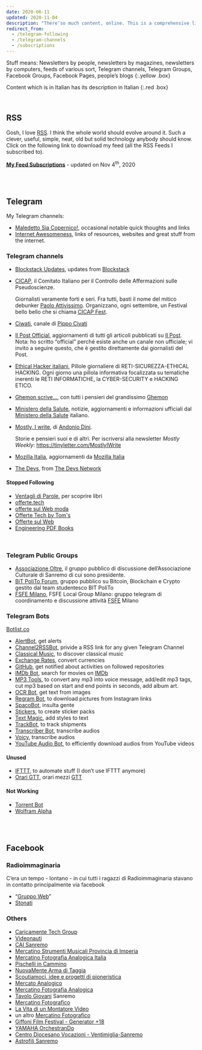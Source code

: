 ```yaml
---
date: 2020-06-11
updated: 2020-11-04
description: "There’so much content, online. This is a comprehensive list of stuff I follow on the internet."
redirect_from:
  - /telegram-following
  - /telegram-channels
  - /subscriptions
---
```

Stuff means: Newsletters by people, newsletters by magazines, newsletters by computers, feeds of various sort, Telegram channels, Telegram Groups, Facebook Groups, Facebook Pages, people’s blogs
{:.yellow .box}

Content which is in Italian has its description in Italian
{:.red .box}

<br>

## RSS

Gosh, I love [RSS](https://en.wikipedia.org/wiki/RSS). I think the whole world should evolve around it. Such a clever, useful, simple, neat, old but solid technology anybody should know. Click on the following link to download my feed (all the RSS Feeds I subscribed to).

[**My Feed Subscriptions**](https://assets.tommi.space/assets/subscriptions.xml) - updated on Nov 4<sup>th</sup>, 2020

<br>
<br>

## Telegram

My Telegram channels:

- [Maledetto Sia Copernico!](https://t.me/maledettocopernico), occasional notable quick thoughts and links
- [Internet Awesomeness](https://t.me/internet_awesomeness), links of resources, websites and great stuff from the internet.

### Telegram channels

- [Blockstack Updates](https://t.me/BlockstackUpdate), updates from [Blockstack](https://blockstack.com)
- [CICAP](https://t.me/CICAP_canale_ufficiale), il Comitato Italiano per il Controllo delle Affermazioni sulle Pseudoscienze.
	
	Giornalisti veramente forti e seri. Fra tutti, basti il nome del mitico debunker [Paolo Attivissimo](http://twitter.com/disinformatico). Organizzano, ogni settembre, un Festival bello bello che si chiama [CICAP Fest](https://www.cicapfest.it/).
- [Ciwati](https://t.me/ciwati), canale di [Pippo Civati](https://www.ciwati.it/)
- [Il Post Official](https://t.me/ilpost_official), aggiornamenti di tutti gli articoli pubblicati su [Il Post](https://ilpost.it). Nota: ho scritto “official” perché esiste anche un canale non ufficiale; vi invito a seguire questo, che è gestito direttamente dai giornalisti del Post.
- [Ethical Hacker italiani](https://t.me/ethicalhackeritaliani), Pillole giornaliere di RETI-SICUREZZA-ETHICAL HACKING. Ogni giorno una pillola informativa focalizzata su tematiche inerenti le RETI INFORMATICHE, la CYBER-SECURITY e HACKING ETICO.
- [Ghemon scrive…](https://t.me/ghemonofficial), con tutti i pensieri del grandissimo [Ghemon](https://it.wikipedia.org/wiki/Ghemon)
- [Ministero della Salute](https://t.me/MinisteroSalute), notizie, aggiornamenti e informazioni ufficiali dal [Ministero della Salute](http://salute.gov.it/) italiano.
- [Mostly, I write](https://t.me/mostlyiwrite), di [Andonio Dini](http://antoniodini.com/).

	Storie e pensieri suoi e di altri. Per iscriversi alla newsletter *Mostly Weekly*: https://tinyletter.com/MostlyIWrite
- [Mozilla Italia](https://t.me/MozItaBot), aggiornamenti da [Mozilla Italia](http://mozillaitalia.org)
- [The Devs](https://t.me/thedevs), from [The Devs Network](https://thedevs.network)

#### Stopped Following

- [Ventagli di Parole](https://t.me/ventaglip), per scoprire libri
- [offerte.tech](https://t.me/offertepuntotech)
- [offerte sul Web moda](https://t.me/offertesulwebm)
- [Offerte Tech by Tom's](https://t.me/offerteByToms)
- [Offerte sul Web](https://t.me/offertesulweb)
- [Engineering PDF Books](https://t.me/Engineering_PDF_Books)

<br>

### Telegram Public Groups

- [Associazione Oltre](https://t.me/Oltre_Sanremo), il gruppo pubblico di discussione dell’Associazione Culturale di Sanremo di cui sono presidente.
- [BiT PoliTo Forum](https://t.me/bitPoliTO), gruppo pubblico su Bitcoin, Blockchain e Crypto gestito dal team studentesco BIT PoliTo
- [FSFE Milano](https://t.me/fsfemilano), FSFE Local Group Milano: gruppo telegram di coordinamento e discussione attività [FSFE](https://fsfe.org) Milano


### Telegram Bots

[Botlist.co](https://botlist.co/)

- [AlertBot](https://t.me/AlertBot), get alerts
- [Channel2RSSBot](https://t.me/Channel2RSSBot), privide a RSS link for any given Telegram Channel
- [Classical Music](https://t.me/music), to discover classical music
- [Exchange Rates](https://t.me/ExchangeRatesBot), convert currencies
- [GitHub](https://t.me/GitHubBot), get notified about activities on followed repositories
- [IMDb Bot](https://t.me/imdb), search for movies on [IMDb](https://imdb.com)
- [MP3 Tools](https://t.me/mp3toolsbot), to convert any mp3 into voice message, add/edit mp3 tags, cut mp3 based on start and end points in seconds, add album art.
- [OCR Bot](https://t.me/imagereaderbot), get text from images
- [Regram Bot](https://t.me/Regrambot), to download pictures from Instagram links
- [SpacoBot](https://t.me/SpacoBot), insulta gente
- [Stickers](https://t.me/Stickers), to create sticker packs
- [Text Magic](https://t.me/TextMagicBot), add styles to text
- [TrackBot](https://t.me/TrackBot), to track shipments
- [Transcriber Bot](https://t.me/transcriber_bot), transcribe audios
- [Voicy](https://t.me/voicybot), transcribe audios
- [YouTube Audio Bot](https://t.me/YTAudioBot), to efficiently download audios from YouTube videos

#### Unused

- [IFTTT](https://t.me/IFTTT), to automate stuff (I don’t use IFTTT anymore)
- [Orari GTT](https://t.me/gttorari_bot), orari mezzi [GTT](https://www.gtt.to.it/)

#### Not Working

- [Torrent Bot](https://t.me/torrentobot)
- [Wolfram Alpha](https://t.me/WolframBot)

<br>
<br>

## Facebook

### Radioimmaginaria

C’era un tempo - lontano - in cui tutti i ragazzi di Radioimmaginaria stavano in contatto principalmente via facebook

- “[Gruppo Web](https://facebook.com/groups/378363948979265/)”
- [Stonati](https://facebook.com/groups/191343350926943/)

### Others

- [Caricamente Tech Group](https://facebook.com/groups/1378379019130929/)
- [Videonauti](https://facebook.com/groups/824937720946886/)
- [CAI Sanremo](https://facebook.com/groups/415803708443622/)
- [Mercatino Strumenti Musicali Provincia di Imperia](https://facebook.com/groups/1547725152164959/)
- [Mercatino Fotografia Analogica Italia](https://facebook.com/groups/807713262736315/)
- [Pischelli in Cammino](https://facebook.com/groups/230030250805977/)
- [NuovaMente Arma di Taggia](https://facebook.com/groups/510013572696595/)
- [Scoutiamoci, idee e progetti di pioneristica](https://facebook.com/groups/1912460405677597/)
- [Mercato Analogico](https://facebook.com/groups/1912460405677597/)
- [Mercatino Fotografia Analogica](https://facebook.com/groups/906524329406732/)
- [Tavolo Giovani](https://facebook.com/groups/638045939640313/) Sanremo
- [Mercatino Fotografico](https://facebook.com/groups/428357720580210/)
- [La Vita di un Montatore Video](https://facebook.com/groups/301181613426406/)
- un altro [Mercatino Fotografico](https://facebook.com/groups/265638080174596/)
- [Giffoni Film Festival - Generator +18](https://facebook.com/groups/230380816972748)
- [YAMAHA OrchestranDo](https://facebook.com/groups/181967175152131/)
- [Centro Diocesano Vocazioni - Ventimiglia-Sanremo](https://facebook.com/groups/166041786844930/)
- [Astrofili Sanremo](https://facebook.com/groups/47316646237/)
